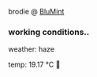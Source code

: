 brodie @ [BluMint](https://www.linkedin.com/company/blumint-io/)

<!--weather_start-->
### working conditions..

weather: haze 

temp: 19.17 °C 👕

<!--weather_end-->
